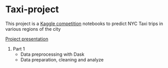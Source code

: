 # Taxi-project

This project is a [Kaggle competition](https://www.kaggle.com/c/yellowtaxi?rvi=1) notebooks to predict NYC Taxi trips in various regions of the city

[Project presentation](http://www.pilotpu.eu/igor.papka/blog/)

1. Part 1
      * Data preprocessing with Dask
    * Data preparation, cleaning and analyze
    
